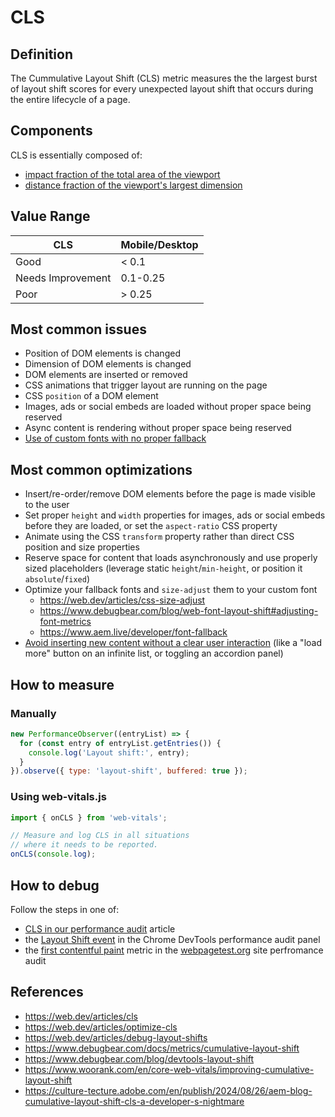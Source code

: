 # CLS

## Definition

The Cummulative Layout Shift (CLS) metric measures the the largest burst of layout shift scores for every unexpected layout shift that occurs during the entire lifecycle of a page.

## Components

CLS is essentially composed of:
- [impact fraction of the total area of the viewport](https://web.dev/articles/cls#impact-fraction)
- [distance fraction of the viewport's largest dimension](https://web.dev/articles/cls#distance-fraction)

## Value Range

| CLS               | Mobile/Desktop |
|-------------------|----------------|
| Good              | < 0.1          |
| Needs Improvement | 0.1-0.25       |
| Poor              | > 0.25         |

## Most common issues

- Position of DOM elements is changed
- Dimension of DOM elements is changed
- DOM elements are inserted or removed
- CSS animations that trigger layout are running on the page
- CSS `position` of a DOM element
- Images, ads or social embeds are loaded without proper space being reserved
- Async content is rendering without proper space being reserved
- [Use of custom fonts with no proper fallback](https://www.debugbear.com/blog/web-font-layout-shift)

## Most common optimizations

- Insert/re-order/remove DOM elements before the page is made visible to the user
- Set proper `height` and `width` properties for images, ads or social embeds before they are loaded, or set the `aspect-ratio` CSS property
- Animate using the CSS `transform` property rather than direct CSS position and size properties
- Reserve space for content that loads asynchronously and use properly sized placeholders (leverage static `height`/`min-height`, or position it `absolute`/`fixed`)
- Optimize your fallback fonts and `size-adjust` them to your custom font
  - https://web.dev/articles/css-size-adjust
  - https://www.debugbear.com/blog/web-font-layout-shift#adjusting-font-metrics
  - https://www.aem.live/developer/font-fallback
- [Avoid inserting new content without a clear user interaction](https://web.dev/articles/optimize-cls#avoid_inserting_new_content_without_a_user_interaction) (like a "load more" button on an infinite list, or toggling an accordion panel)

## How to measure

### Manually
```js
new PerformanceObserver((entryList) => {
  for (const entry of entryList.getEntries()) {
    console.log('Layout shift:', entry);
  }
}).observe({ type: 'layout-shift', buffered: true });
```

### Using web-vitals.js

```js
import { onCLS } from 'web-vitals';

// Measure and log CLS in all situations
// where it needs to be reported.
onCLS(console.log);
```

## How to debug

Follow the steps in one of:
- [CLS in our performance audit](./performance-audit.md#cls) article
- the [Layout Shift event](https://web.dev/articles/debug-layout-shifts#devtools) in the Chrome DevTools performance audit panel
- the [first contentful paint](https://docs.webpagetest.org/getting-started/#first-contentful-paint) metric in the [webpagetest.org]() site perfromance audit


## References

- https://web.dev/articles/cls
- https://web.dev/articles/optimize-cls
- https://web.dev/articles/debug-layout-shifts
- https://www.debugbear.com/docs/metrics/cumulative-layout-shift
- https://www.debugbear.com/blog/devtools-layout-shift
- https://www.woorank.com/en/core-web-vitals/improving-cumulative-layout-shift
- https://culture-tecture.adobe.com/en/publish/2024/08/26/aem-blog-cumulative-layout-shift-cls-a-developer-s-nightmare
